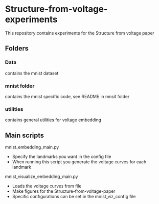# Structure-from-voltage-experiments
This repository contains experiments for the Structure from voltage paper

## Folders
### Data
   contains the mnist dataset
   
### mnist folder
   contains the mnist specific code, see README in mnsit folder

### utilities
   contains general utilities for voltage embedding

## Main scripts
   mnist_embedding_main.py
   - Specify the landmarks you want in the config file
   - When running this script you generate the voltage curves for each landmark
   
   mnist_visualize_embedding_main.py
   - Loads the voltage curves from file
   - Make figures for the Structure-from-voltage-paper
   - Specific configurations can be set in the mnist_viz_config file